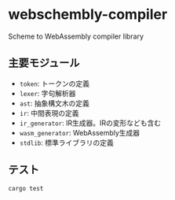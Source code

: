 # webschembly-compiler

Scheme to WebAssembly compiler library

## 主要モジュール
* `token`: トークンの定義
* `lexer`: 字句解析器
* `ast`: 抽象構文木の定義
* `ir`: 中間表現の定義
* `ir_generator`: IR生成器。IRの変形なども含む
* `wasm_generator`: WebAssembly生成器
* `stdlib`: 標準ライブラリの定義

## テスト

```bash
cargo test
```
